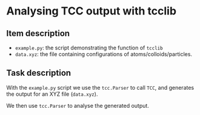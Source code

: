 # Analysing TCC output with tcclib


## Item description

- `example.py`: the script demonstrating the function of `tcclib`
- `data.xyz`: the file containing configurations of atoms/colloids/particles.

## Task description

With the `example.py` script we use the `tcc.Parser` to call `TCC`, and generates the output for an XYZ file (`data.xyz`).

We then use `tcc.Parser` to analyse the generated output.

